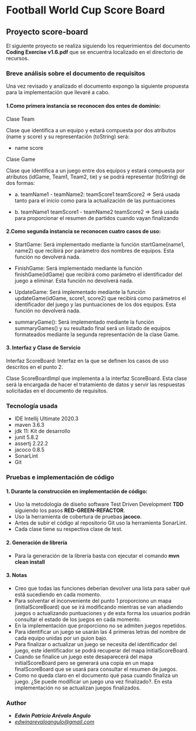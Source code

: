 # Football World Cup Score Board

## Proyecto score-board

El siguiente proyecto se realiza siguiendo los requerimientos del documento **Coding Exercise v1.6.pdf** que se
encuentra localizado en el directorio de recursos.

### Breve análisis sobre el documento de requisitos

Una vez revisado y analizado el documento expongo la siguiente propuesta para la implementación que llevaré a cabo.

#### 1.Como primera instancia se reconocen dos entes de dominio:

Clase Team

Clase que identifica a un equipo y estará compuesta por dos atributos (name y score) y su representación (toString)
será:

* name score

Clase Game

Clase que identifica a un juego entre dos equipos y estará compuesta por atributos (idGame, Team1, Team2, tie) y se
podrá representar (toString) de dos formas:

* a. teamName1 - teamName2: teamScore1 teamScore2 => Será usada tanto para el inicio como para la actualización de las
  puntuaciones

* b. teamName1 teamScore1 - teamName2 teamScore2 => Será usada para proporcionar el resumen de partidos cuando vayan
  finalizando

#### 2.Como segunda instancia se reconocen cuatro casos de uso:

* StartGame: Será implementado mediante la función startGame(name1, name2) que recibirá por parámetro dos nombres de
  equipos. Esta función no devolverá nada.

* FinishGame: Será implementado mediante la función finishGame(idGame) que recibirá como parámetro el identificador del
  juego a eliminar. Esta función no devolverá nada.

* UpdateGame: Será implementado mediante la función updateGame(idGame, score1, score2) que recibirá como parámetros el
  identificador del juego y las puntuaciones de los dos equipos. Esta función no devolverá nada.

* summaryGame(): Será implementado mediante la función summaryGames() y su resultado final será un listado de equipos
  formateados mediante la segunda representación de la clase Game.

#### 3. Interfaz y Clase de Servicio

Interfaz ScoreBoard: Interfaz en la que se definen los casos de uso descritos en el punto 2.

Clase ScoreBoardImpl que implementa a la interfaz ScoreBoard. Esta clase será la encargada de hacer el tratamiento de
datos y servir las respuestas solicitadas en el documento de requisitos.

### Tecnología usada

* IDE Intellij Ultimate 2020.3
* maven 3.6.3
* jdk 11: Kit de desarrollo
* junit 5.8.2
* assertj 2.22.2
* jacoco 0.8.5
* SonarLint
* Git

### Pruebas e implementación de código

#### 1. Durante la construcción en implementación de código:

* Uso la metodología de diseño software Test Driven Development **TDD** siguiendo los pasos **RED-GREEN-REFACTOR**.
* Uso la herramienta de cobertura de pruebas **jacoco**.
* Antes de subir el código al repositorio Git uso la herramienta SonarLint.
* Cada clase tiene su respectiva clase de test.

#### 2. Generación de librería

* Para la generación de la librería basta con ejecutar el comando **mvn clean install**

#### 3. Notas

* Creo que todas las funciones deberían devolver una lista para saber qué está sucediendo en cada momento.
* Para solventar el inconveniente del punto 1 proporciono un mapa (initialScoreBoard) que se irá modificando mientras se
  van añadiendo juegos o actualizando puntuaciones y de esta forma los usuarios podrán consultar el estado de los juegos
  en cada momento.
* En la implementación que proporciono no se admiten juegos repetidos.
* Para identificar un juego se usarán las 4 primeras letras del nombre de cada equipo unidas por un guion bajo.
* Para finalizar o actualizar un juego se necesita del identificador del juego, este identificador se podrá recuperar
  del mapa initialScoreBoard.
* Cuando se finalice un juego este desaparecerá del mapa initialScoreBoard pero se generará una copia en un mapa
  finalScoreBoard que se usará para consultar el resumen de juegos.
* Como no queda claro en el documento qué pasa cuando finaliza un juego. ¿Se puede modificar un juego una vez
  finalizado?. En esta implementación no se actualizan juegos finalizados.

### Author

* *****Edwin Patricio Arévalo Angulo*****
* *edwinarevaloangulo@gmail.com*
 


